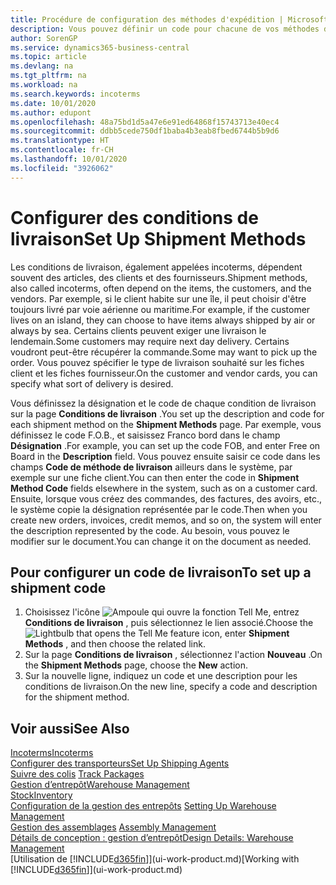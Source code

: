 ```yaml
---
title: Procédure de configuration des méthodes d'expédition | Microsoft Docs
description: Vous pouvez définir un code pour chacune de vos méthodes d'expédition offertes, par exemple, saisir les informations qui les concernent.
author: SorenGP
ms.service: dynamics365-business-central
ms.topic: article
ms.devlang: na
ms.tgt_pltfrm: na
ms.workload: na
ms.search.keywords: incoterms
ms.date: 10/01/2020
ms.author: edupont
ms.openlocfilehash: 48a75bd1d5a47e6e91ed64868f15743713e40ec4
ms.sourcegitcommit: ddbb5cede750df1baba4b3eab8fbed6744b5b9d6
ms.translationtype: HT
ms.contentlocale: fr-CH
ms.lasthandoff: 10/01/2020
ms.locfileid: "3926062"
---
```

# <a name="set-up-shipment-methods"></a><span data-ttu-id="c3da3-103">Configurer des conditions de livraison</span><span class="sxs-lookup"><span data-stu-id="c3da3-103">Set Up Shipment Methods</span></span>
<span data-ttu-id="c3da3-104">Les conditions de livraison, également appelées incoterms, dépendent souvent des articles, des clients et des fournisseurs.</span><span class="sxs-lookup"><span data-stu-id="c3da3-104">Shipment methods, also called incoterms, often depend on the items, the customers, and the vendors.</span></span> <span data-ttu-id="c3da3-105">Par exemple, si le client habite sur une île, il peut choisir d'être toujours livré par voie aérienne ou maritime.</span><span class="sxs-lookup"><span data-stu-id="c3da3-105">For example, if the customer lives on an island, they can choose to have items always shipped by air or always by sea.</span></span> <span data-ttu-id="c3da3-106">Certains clients peuvent exiger une livraison le lendemain.</span><span class="sxs-lookup"><span data-stu-id="c3da3-106">Some customers may require next day delivery.</span></span> <span data-ttu-id="c3da3-107">Certains voudront peut-être récupérer la commande.</span><span class="sxs-lookup"><span data-stu-id="c3da3-107">Some may want to pick up the order.</span></span> <span data-ttu-id="c3da3-108">Vous pouvez spécifier le type de livraison souhaité sur les fiches client et les fiches fournisseur.</span><span class="sxs-lookup"><span data-stu-id="c3da3-108">On the customer and vendor cards, you can specify what sort of delivery is desired.</span></span>

<span data-ttu-id="c3da3-109">Vous définissez la désignation et le code de chaque condition de livraison sur la page **Conditions de livraison** .</span><span class="sxs-lookup"><span data-stu-id="c3da3-109">You set up the description and code for each shipment method on the **Shipment Methods** page.</span></span> <span data-ttu-id="c3da3-110">Par exemple, vous définissez le code F.O.B., et saisissez Franco bord dans le champ **Désignation** .</span><span class="sxs-lookup"><span data-stu-id="c3da3-110">For example, you can set up the code FOB, and enter Free on Board in the **Description** field.</span></span> <span data-ttu-id="c3da3-111">Vous pouvez ensuite saisir ce code dans les champs **Code de méthode de livraison** ailleurs dans le système, par exemple sur une fiche client.</span><span class="sxs-lookup"><span data-stu-id="c3da3-111">You can then enter the code in **Shipment Method Code** fields elsewhere in the system, such as on a customer card.</span></span> <span data-ttu-id="c3da3-112">Ensuite, lorsque vous créez des commandes, des factures, des avoirs, etc., le système copie la désignation représentée par le code.</span><span class="sxs-lookup"><span data-stu-id="c3da3-112">Then when you create new orders, invoices, credit memos, and so on, the system will enter the description represented by the code.</span></span> <span data-ttu-id="c3da3-113">Au besoin, vous pouvez le modifier sur le document.</span><span class="sxs-lookup"><span data-stu-id="c3da3-113">You can change it on the document as needed.</span></span>

## <a name="to-set-up-a-shipment-code"></a><span data-ttu-id="c3da3-114">Pour configurer un code de livraison</span><span class="sxs-lookup"><span data-stu-id="c3da3-114">To set up a shipment code</span></span>
1. <span data-ttu-id="c3da3-115">Choisissez l'icône ![Ampoule qui ouvre la fonction Tell Me](media/ui-search/search_small.png "Dites-moi ce que vous voulez faire"), entrez **Conditions de livraison** , puis sélectionnez le lien associé.</span><span class="sxs-lookup"><span data-stu-id="c3da3-115">Choose the ![Lightbulb that opens the Tell Me feature](media/ui-search/search_small.png "Tell me what you want to do") icon, enter **Shipment Methods** , and then choose the related link.</span></span>
2. <span data-ttu-id="c3da3-116">Sur la page **Conditions de livraison** , sélectionnez l'action **Nouveau** .</span><span class="sxs-lookup"><span data-stu-id="c3da3-116">On the **Shipment Methods** page, choose the **New** action.</span></span>
3. <span data-ttu-id="c3da3-117">Sur la nouvelle ligne, indiquez un code et une description pour les conditions de livraison.</span><span class="sxs-lookup"><span data-stu-id="c3da3-117">On the new line, specify a code and description for the shipment method.</span></span>

## <a name="see-also"></a><span data-ttu-id="c3da3-118">Voir aussi</span><span class="sxs-lookup"><span data-stu-id="c3da3-118">See Also</span></span>
[<span data-ttu-id="c3da3-119">Incoterms</span><span class="sxs-lookup"><span data-stu-id="c3da3-119">Incoterms</span></span>](https://iccwbo.org/resources-for-business/incoterms-rules)  
[<span data-ttu-id="c3da3-120">Configurer des transporteurs</span><span class="sxs-lookup"><span data-stu-id="c3da3-120">Set Up Shipping Agents</span></span>](sales-how-to-set-up-shipping-agents.md)  
<span data-ttu-id="c3da3-121">[Suivre des colis](sales-how-track-packages.md)  </span><span class="sxs-lookup"><span data-stu-id="c3da3-121">[Track Packages](sales-how-track-packages.md)  </span></span>  
[<span data-ttu-id="c3da3-122">Gestion d’entrepôt</span><span class="sxs-lookup"><span data-stu-id="c3da3-122">Warehouse Management</span></span>](warehouse-manage-warehouse.md)  
[<span data-ttu-id="c3da3-123">Stock</span><span class="sxs-lookup"><span data-stu-id="c3da3-123">Inventory</span></span>](inventory-manage-inventory.md)  
<span data-ttu-id="c3da3-124">[Configuration de la gestion des entrepôts](warehouse-setup-warehouse.md)   </span><span class="sxs-lookup"><span data-stu-id="c3da3-124">[Setting Up Warehouse Management](warehouse-setup-warehouse.md)   </span></span>  
<span data-ttu-id="c3da3-125">[Gestion des assemblages](assembly-assemble-items.md)  </span><span class="sxs-lookup"><span data-stu-id="c3da3-125">[Assembly Management](assembly-assemble-items.md)  </span></span>  
[<span data-ttu-id="c3da3-126">Détails de conception : gestion d’entrepôt</span><span class="sxs-lookup"><span data-stu-id="c3da3-126">Design Details: Warehouse Management</span></span>](design-details-warehouse-management.md)  
<span data-ttu-id="c3da3-127">[Utilisation de [!INCLUDE[d365fin](includes/d365fin_md.md)]](ui-work-product.md)</span><span class="sxs-lookup"><span data-stu-id="c3da3-127">[Working with [!INCLUDE[d365fin](includes/d365fin_md.md)]](ui-work-product.md)</span></span>  

